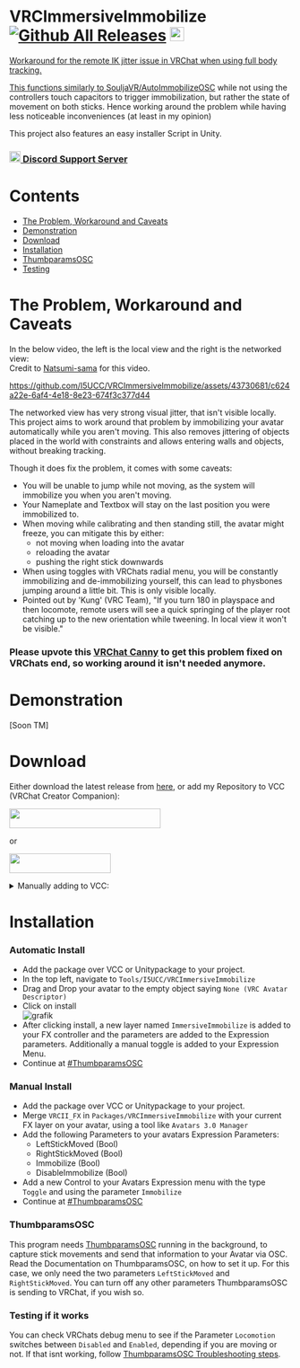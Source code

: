 # VRCImmersiveImmobilize [![Github All Releases](https://img.shields.io/github/downloads/i5ucc/VRCImmersiveImmobilize/total.svg)](https://github.com/I5UCC/VRCImmersiveImmobilize/releases/latest) <a href='https://ko-fi.com/i5ucc' target='_blank'><img height='35' style='border:0px;height:25px;' src='https://az743702.vo.msecnd.net/cdn/kofi3.png?v=0' border='0' alt='Buy Me a Coffee at ko-fi.com' />

Workaround for the remote IK jitter issue in VRChat when using full body tracking. <br>

This functions similarly to [SouljaVR/AutoImmobilizeOSC](https://github.com/SouljaVR/AutoImmobilizeOSC) while not using the controllers touch capacitors to trigger immobilization, but rather the state of movement on both sticks. Hence working around the problem while having less noticeable inconveniences (at least in my opinion)

This project also features an easy installer Script in Unity.

### [<img src="https://assets-global.website-files.com/6257adef93867e50d84d30e2/636e0a6ca814282eca7172c6_icon_clyde_white_RGB.svg"  width="20" height="20"> Discord Support Server](https://discord.gg/rqcWHje3hn)

# Contents

- [The Problem, Workaround and Caveats](https://github.com/I5UCC/VRCImmersiveImmobilize#the-problem-workaround-and-caveats)
- [Demonstration](https://github.com/I5UCC/VRCImmersiveImmobilize#demonstration)
- [Download](https://github.com/I5UCC/VRCImmersiveImmobilize#download)
- [Installation](https://github.com/I5UCC/VRCImmersiveImmobilize#installation)
- [ThumbparamsOSC](https://github.com/I5UCC/VRCImmersiveImmobilize#thumbparamsosc)
- [Testing](https://github.com/I5UCC/VRCImmersiveImmobilize#testing-if-it-works)

# The Problem, Workaround and Caveats

In the below video, the left is the local view and the right is the networked view: <br>
Credit to [Natsumi-sama](https://github.com/Natsumi-sama) for this video.

https://github.com/I5UCC/VRCImmersiveImmobilize/assets/43730681/c624a22e-6af4-4e18-8e23-674f3c377d44

The networked view has very strong visual jitter, that isn't visible locally. <br>
This project aims to work around that problem by immobilizing your avatar automatically while you aren't moving. This also removes jittering of objects placed in the world with constraints and allows entering walls and objects, without breaking tracking.

Though it does fix the problem, it comes with some caveats:
- You will be unable to jump while not moving, as the system will immobilize you when you aren't moving.
- Your Nameplate and Textbox will stay on the last position you were immobilized to. 
- When moving while calibrating and then standing still, the avatar might freeze, you can mitigate this by either:
    - not moving when loading into the avatar
    - reloading the avatar
    - pushing the right stick downwards
- When using toggles with VRChats radial menu, you will be constantly immobilizing and de-immobilizing yourself, this can lead to physbones jumping around a little bit. This is only visible locally.
- Pointed out by 'Kung' (VRC Team), "If you turn 180 in playspace and then locomote, remote users will see a quick springing of the player root catching up to the new orientation while tweening. In local view it won't be visible."

### Please upvote this [VRChat Canny](https://feedback.vrchat.com/vrchat-ik-20/p/network-jitter-with-ik) to get this problem fixed on VRChats end, so working around it isn't needed anymore.
  
# Demonstration

[Soon TM]

# Download

Either download the latest release from [here](https://github.com/I5UCC/VRCImmersiveImmobilize/releases), or add my Repository to VCC (VRChat Creator Companion):

[<img src="https://user-images.githubusercontent.com/43730681/235305688-08099e52-2ea8-4b28-b647-4cef10c4d073.png"  width="270" height="35">](https://i5ucc.github.io/vpm/VRCImmersiveImmobilize.html) <br>

or <br>

[<img src="https://user-images.githubusercontent.com/43730681/235304229-ce2b4689-4945-4282-967e-40bfbf8ebf54.png"  width="181" height="35">](https://i5ucc.github.io/vpm/main.html) <br>

<details>
  <summary>Manually adding to VCC:</summary>
  
  1. Open VCC
  2. Click "Settings" in the bottom left
  3. Click the "Packages" tab at the top
  4. Click "Add Repository" in the top right
  5. Paste `https://i5ucc.github.io/vpm/VRCImmersiveImmobilize.json` into the text field and click "Add"
  6. Click "I understand, Add Repository" in the popup after reading its contents
  7. Activate the checkbox next to the repository `VRCImmersiveImmobilize`
  
  PS: You can also add `https://i5ucc.github.io/vpm/main.json` to add all of my projects (and future ones) to VCC.
</details>

# Installation

### Automatic Install
- Add the package over VCC or Unitypackage to your project.
- In the top left, navigate to `Tools/I5UCC/VRCImmersiveImmobilize`
- Drag and Drop your avatar to the empty object saying `None (VRC Avatar Descriptor)`
- Click on install <br>
![grafik](https://user-images.githubusercontent.com/43730681/234945785-ffd37e32-9619-498a-9a81-9c120c26dc38.png)
- After clicking install, a new layer named `ImmersiveImmobilize` is added to your FX controller and the parameters are added to the Expression parameters. Additionally a manual toggle is added to your Expression Menu.
- Continue at [#ThumbparamsOSC](https://github.com/I5UCC/VRCImmersiveImmobilize#thumbparamsosc)

### Manual Install
- Add the package over VCC or Unitypackage to your project.
- Merge `VRCII_FX` in `Packages/VRCImmersiveImmobilize` with your current FX layer on your avatar, using a tool like `Avatars 3.0 Manager`
- Add the following Parameters to your avatars Expression Parameters:
    - LeftStickMoved (Bool)
    - RightStickMoved (Bool)
    - Immobilize (Bool)
    - DisableImmobilize (Bool)
- Add a new Control to your Avatars Expression menu with the type `Toggle` and using the parameter `Immobilize`
- Continue at [#ThumbparamsOSC](https://github.com/I5UCC/VRCImmersiveImmobilize#thumbparamsosc)

### ThumbparamsOSC
This program needs [ThumbparamsOSC](https://github.com/I5UCC/VRCThumbParamsOSC) running in the background, to capture stick movements and send that information to your Avatar via OSC.
Read the Documentation on ThumbparamsOSC, on how to set it up. For this case, we only need the two parameters `LeftStickMoved` and `RightStickMoved`. You can turn off any other parameters ThumbparamsOSC is sending to VRChat, if you wish so.

### Testing if it works
You can check VRChats debug menu to see if the Parameter `Locomotion` switches between `Disabled` and `Enabled`, depending if you are moving or not.
If that isnt working, follow [ThumbparamsOSC Troubleshooting steps](https://github.com/I5UCC/VRCThumbParamsOSC#osc-troubleshoot).
